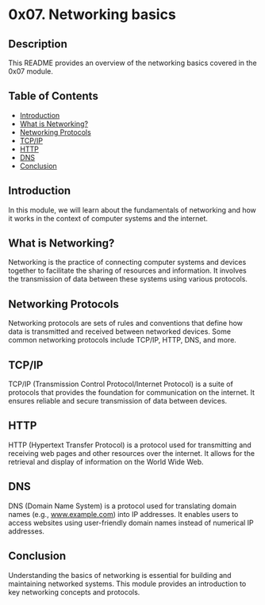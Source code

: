 # 0x07. Networking basics

## Description

This README provides an overview of the networking basics covered in the 0x07 module.

## Table of Contents

- [Introduction](#introduction)
- [What is Networking?](#what-is-networking)
- [Networking Protocols](#networking-protocols)
- [TCP/IP](#tcpip)
- [HTTP](#http)
- [DNS](#dns)
- [Conclusion](#conclusion)

## Introduction

In this module, we will learn about the fundamentals of networking and how it works in the context of computer systems and the internet.

## What is Networking?

Networking is the practice of connecting computer systems and devices together to facilitate the sharing of resources and information. It involves the transmission of data between these systems using various protocols.

## Networking Protocols

Networking protocols are sets of rules and conventions that define how data is transmitted and received between networked devices. Some common networking protocols include TCP/IP, HTTP, DNS, and more.

## TCP/IP

TCP/IP (Transmission Control Protocol/Internet Protocol) is a suite of protocols that provides the foundation for communication on the internet. It ensures reliable and secure transmission of data between devices.

## HTTP

HTTP (Hypertext Transfer Protocol) is a protocol used for transmitting and receiving web pages and other resources over the internet. It allows for the retrieval and display of information on the World Wide Web.

## DNS

DNS (Domain Name System) is a protocol used for translating domain names (e.g., www.example.com) into IP addresses. It enables users to access websites using user-friendly domain names instead of numerical IP addresses.

## Conclusion

Understanding the basics of networking is essential for building and maintaining networked systems. This module provides an introduction to key networking concepts and protocols.
